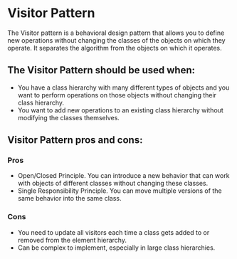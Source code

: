 # Visitor Pattern

The Visitor pattern is a behavioral design pattern that allows you to define new operations without changing the classes of the objects on which they operate. It separates the algorithm from the objects on which it operates.

## The Visitor Pattern should be used when:
- You have a class hierarchy with many different types of objects and you want to perform operations on those objects without changing their class hierarchy.
- You want to add new operations to an existing class hierarchy without modifying the classes themselves.

## Visitor Pattern pros and cons:

### Pros
- Open/Closed Principle. You can introduce a new behavior that can work with objects of different classes without changing these classes.
- Single Responsibility Principle. You can move multiple versions of the same behavior into the same class.

### Cons
- You need to update all visitors each time a class gets added to or removed from the element hierarchy.
- Can be complex to implement, especially in large class hierarchies.